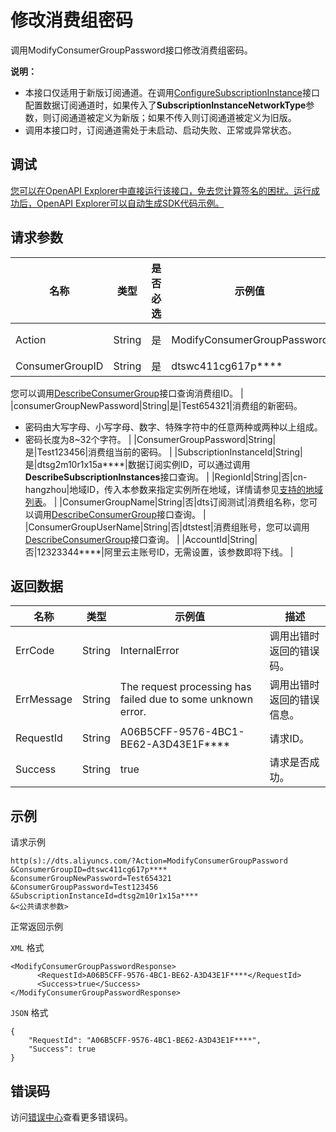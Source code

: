 # 修改消费组密码

调用ModifyConsumerGroupPassword接口修改消费组密码。

**说明：**

-   本接口仅适用于新版订阅通道。在调用[ConfigureSubscriptionInstance](~49437~)接口配置数据订阅通道时，如果传入了**SubscriptionInstanceNetworkType**参数，则订阅通道被定义为新版；如果不传入则订阅通道被定义为旧版。
-   调用本接口时，订阅通道需处于未启动、启动失败、正常或异常状态。

## 调试

[您可以在OpenAPI Explorer中直接运行该接口，免去您计算签名的困扰。运行成功后，OpenAPI Explorer可以自动生成SDK代码示例。](https://api.aliyun.com/#product=Dts&api=ModifyConsumerGroupPassword&type=RPC&version=2020-01-01)

## 请求参数

|名称|类型|是否必选|示例值|描述|
|--|--|----|---|--|
|Action|String|是|ModifyConsumerGroupPassword|系统规定参数，取值：**ModifyConsumerGroupPassword**。 |
|ConsumerGroupID|String|是|dtswc411cg617p\*\*\*\*|消费组ID，

 您可以调用[DescribeConsumerGroup](~122886~)接口查询消费组ID。 |
|consumerGroupNewPassword|String|是|Test654321|消费组的新密码。

 -   密码由大写字母、小写字母、数字、特殊字符中的任意两种或两种以上组成。
-   密码长度为8~32个字符。 |
|ConsumerGroupPassword|String|是|Test123456|消费组当前的密码。 |
|SubscriptionInstanceId|String|是|dtsg2m10r1x15a\*\*\*\*|数据订阅实例ID，可以通过调用**DescribeSubscriptionInstances**接口查询。 |
|RegionId|String|否|cn-hangzhou|地域ID，传入本参数来指定实例所在地域，详情请参见[支持的地域列表](~141033~)。 |
|ConsumerGroupName|String|否|dts订阅测试|消费组名称，您可以调用[DescribeConsumerGroup](~122886~)接口查询。 |
|ConsumerGroupUserName|String|否|dtstest|消费组账号，您可以调用[DescribeConsumerGroup](~122886~)接口查询。 |
|AccountId|String|否|12323344\*\*\*\*|阿里云主账号ID，无需设置，该参数即将下线。 |

## 返回数据

|名称|类型|示例值|描述|
|--|--|---|--|
|ErrCode|String|InternalError|调用出错时返回的错误码。 |
|ErrMessage|String|The request processing has failed due to some unknown error.|调用出错时返回的错误信息。 |
|RequestId|String|A06B5CFF-9576-4BC1-BE62-A3D43E1F\*\*\*\*|请求ID。 |
|Success|String|true|请求是否成功。 |

## 示例

请求示例

```
http(s)://dts.aliyuncs.com/?Action=ModifyConsumerGroupPassword
&ConsumerGroupID=dtswc411cg617p****
&consumerGroupNewPassword=Test654321
&ConsumerGroupPassword=Test123456
&SubscriptionInstanceId=dtsg2m10r1x15a****
&<公共请求参数>
```

正常返回示例

`XML` 格式

```
<ModifyConsumerGroupPasswordResponse>
      <RequestId>A06B5CFF-9576-4BC1-BE62-A3D43E1F****</RequestId>
      <Success>true</Success>
</ModifyConsumerGroupPasswordResponse>
```

`JSON` 格式

```
{
	"RequestId": "A06B5CFF-9576-4BC1-BE62-A3D43E1F****",
	"Success": true
}
```

## 错误码

访问[错误中心](https://error-center.aliyun.com/status/product/Dts)查看更多错误码。

